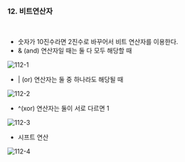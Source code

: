 ### 12. 비트연산자

<br>

- 숫자가 10진수라면 2진수로 바꾸어서 비트 연산자를 이용한다.
- & (and) 연산자일 때는 둘 다 모두 해당할 때

![112-1](https://user-images.githubusercontent.com/75867748/105182842-ddc3e600-5b70-11eb-9d6b-84d5675e2883.png)

- | (or) 연산자는 둘 중 하나라도 해당될 때

![112-2](https://user-images.githubusercontent.com/75867748/105182995-09df6700-5b71-11eb-8b86-da6f48d553a1.png)

- ^(xor) 연산자는 둘이 서로 다르면 1

![112-3](https://user-images.githubusercontent.com/75867748/105183382-76f2fc80-5b71-11eb-9244-d84715fd9f57.png)

- 시프트 연산

![112-4](https://user-images.githubusercontent.com/75867748/105184012-3051d200-5b72-11eb-879b-3e09be2e33c2.png)

